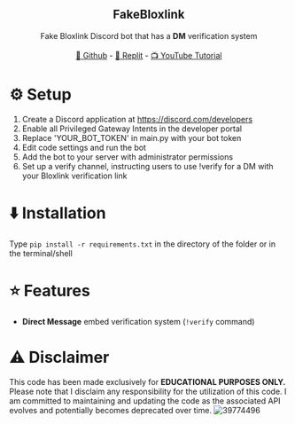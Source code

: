   <h2 align="center">FakeBloxlink</h2>
  <p align="center">
    Fake Bloxlink Discord bot that has a <b>DM</b> verification system
    <br />
    <br />
    <a href="https://github.com/Severitylol/FakeBloxlink.git" target="_blank">👀 Github</a>
    -
    <a href="https://replit.com/@severitylol16/FakeBloxlink" target="_blank">🤖 Replit</a>
    -
    <a href="https://rentry.co/osv7u" target="_blank">📺 YouTube Tutorial</a>
  </p>
</div>

# ⚙️ Setup

1. Create a Discord application at https://discord.com/developers
2. Enable all Privileged Gateway Intents in the developer portal
3. Replace 'YOUR_BOT_TOKEN' in main.py with your bot token
4. Edit code settings and run the bot
5. Add the bot to your server with administrator permissions
6. Set up a verify channel, instructing users to use !verify for a DM with your Bloxlink verification link

# ⬇️ Installation
Type ```pip install -r requirements.txt``` in the directory of the folder or in the terminal/shell

# ⭐ Features

- **Direct Message** embed verification system (`!verify` command)

# ⚠️ Disclaimer
This code has been made exclusively for **EDUCATIONAL PURPOSES ONLY.** Please note that I disclaim any responsibility for the utilization of this code. I am committed to maintaining and updating the code as the associated API evolves and potentially becomes deprecated over time.
![39774496](https://github.com/Severitylol/FakeBloxlink/assets/146803465/f356ed6d-3be2-4a8e-8dc8-c4508820ec6a)
